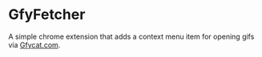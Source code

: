 GfyFetcher
==========

A simple chrome extension that adds a context menu item for opening gifs via [Gfycat.com](http://gfycat.com/).